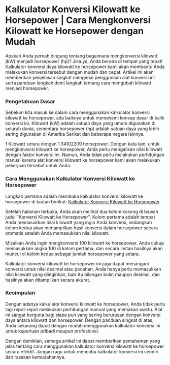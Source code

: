 Kalkulator Konversi Kilowatt ke Horsepower | Cara Mengkonversi Kilowatt ke Horsepower dengan Mudah
==================================================================================================

Apakah Anda pernah bingung tentang bagaimana mengkonversi kilowatt (kW) menjadi horsepower (hp)? Jika ya, Anda berada di tempat yang tepat! Kalkulator konversi daya kilowatt ke horsepower kami akan membantu Anda melakukan konversi tersebut dengan mudah dan cepat. Artikel ini akan memberikan penjelasan singkat mengenai penggunaan alat konversi ini serta panduan langkah demi langkah tentang cara mengubah kilowatt menjadi horsepower.

### Pengetahuan Dasar

Sebelum kita masuk ke dalam cara menggunakan kalkulator konversi kilowatt ke horsepower, ada baiknya untuk memahami konsep dasar di balik konversi ini. Kilowatt (kW) adalah satuan daya yang umum digunakan di seluruh dunia, sementara horsepower (hp) adalah satuan daya yang lebih sering digunakan di Amerika Serikat dan beberapa negara lainnya.

1 Kilowatt setara dengan 1.34102209 horsepower. Dengan kata lain, untuk mengkonversi kilowatt ke horsepower, Anda perlu mengalikan nilai kilowatt dengan faktor konversi ini. Namun, Anda tidak perlu melakukan perhitungan manual karena alat konversi kilowatt ke horsepower kami akan melakukan pekerjaan tersebut untuk Anda.

### Cara Menggunakan Kalkulator Konversi Kilowatt ke Horsepower

Langkah pertama adalah membuka kalkulator konversi kilowatt ke horsepower di tautan berikut: [Kalkulator Konversi Kilowatt ke Horsepower](https://www.onlinecalculatorsfree.com/id/convert/kilowatts-to-horsepower.html).

Setelah halaman terbuka, Anda akan melihat dua kolom kosong di bawah judul "Konversi Kilowatt ke Horsepower". Kolom pertama adalah tempat Anda memasukkan nilai kilowatt yang ingin Anda konversi, sedangkan kolom kedua akan menampilkan hasil konversi dalam horsepower secara otomatis setelah Anda memasukkan nilai kilowatt.

Misalkan Anda ingin mengkonversi 100 kilowatt ke horsepower. Anda cukup memasukkan angka 100 di kolom pertama, dan secara instan hasilnya akan muncul di kolom kedua sebagai jumlah horsepower yang setara.

Kalkulator konversi kilowatt ke horsepower ini juga dapat menangani konversi untuk nilai desimal atau pecahan. Anda hanya perlu memasukkan nilai kilowatt yang diinginkan, baik itu bilangan bulat maupun desimal, dan hasilnya akan ditampilkan secara akurat.

### Kesimpulan

Dengan adanya kalkulator konversi kilowatt ke horsepower, Anda tidak perlu lagi repot-repot melakukan perhitungan manual yang memakan waktu. Alat ini sangat berguna bagi siapa pun yang sering berurusan dengan konversi daya antara kilowatt dan horsepower. Dengan panduan singkat di atas, Anda sekarang dapat dengan mudah menggunakan kalkulator konversi ini untuk keperluan pribadi maupun profesional.

Dengan demikian, semoga artikel ini dapat memberikan pemahaman yang jelas tentang cara menggunakan kalkulator konversi kilowatt ke horsepower secara efektif. Jangan ragu untuk mencoba kalkulator konversi ini sendiri dan rasakan kemudahannya.